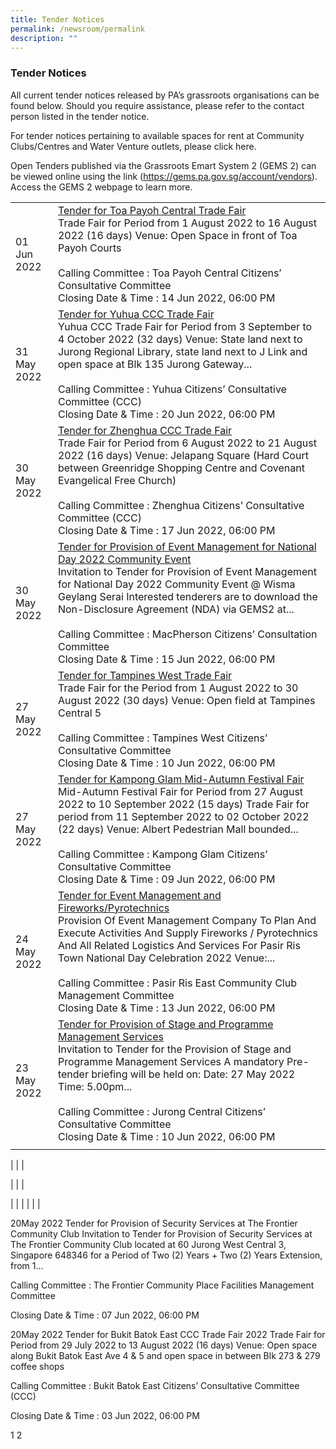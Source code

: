 ```yaml
---
title: Tender Notices
permalink: /newsroom/permalink
description: ""
---
```

### Tender Notices
All current tender notices released by PA’s grassroots organisations can be found below. Should you require assistance, please refer to the contact person listed in the tender notice.

For tender notices pertaining to available spaces for rent at Community Clubs/Centres and Water Venture outlets, please click here.

Open Tenders published via the Grassroots Emart System 2 (GEMS 2) can be viewed online using the link (https://gems.pa.gov.sg/account/vendors). Access the GEMS 2 webpage to learn more.



| | | 
| -------- | -------- | 
| 01 Jun 2022     | [Tender for Toa Payoh Central Trade Fair](//)<br>Trade Fair for Period from 1 August 2022 to 16 August 2022 (16 days) Venue: Open Space in front of Toa Payoh Courts<br><br>Calling Committee : Toa Payoh Central Citizens’ Consultative Committee<br>Closing Date & Time : 14 Jun 2022, 06:00 PM|
|31 May 2022 |[Tender for Yuhua CCC Trade Fair](//) <br>Yuhua CCC Trade Fair for Period from 3 September to 4 October 2022 (32 days) Venue: State land next to Jurong Regional Library, state land next to J Link and open space at Blk 135 Jurong Gateway... <br><br> Calling Committee : Yuhua Citizens’ Consultative Committee (CCC)<br>Closing Date & Time : 20 Jun 2022, 06:00 PM| 
| 30 May 2022 |[Tender for Zhenghua CCC Trade Fair](//)<br>Trade Fair for Period from 6 August 2022 to 21 August 2022 (16 days) Venue: Jelapang Square (Hard Court between Greenridge Shopping Centre and Covenant Evangelical Free Church) <br><br>Calling Committee : Zhenghua Citizens’ Consultative Committee (CCC)<br>Closing Date & Time : 17 Jun 2022, 06:00 PM | 
| 30 May 2022 | [Tender for Provision of Event Management for National Day 2022 Community Event](//)<br>Invitation to Tender for Provision of Event Management for National Day 2022 Community Event @ Wisma Geylang Serai Interested tenderers are to download the Non-Disclosure Agreement (NDA) via GEMS2 at...<br><br> Calling Committee : MacPherson Citizens’ Consultation Committee<br>Closing Date & Time : 15 Jun 2022, 06:00 PM| 
| 27 May 2022 |[Tender for Tampines West Trade Fair](//) <br>Trade Fair for the Period from 1 August 2022 to 30 August 2022 (30 days) Venue: Open field at Tampines Central 5<br><br>Calling Committee : Tampines West Citizens’ Consultative Committee<br>Closing Date & Time : 10 Jun 2022, 06:00 PM | 
|27 May 2022 | [Tender for Kampong Glam Mid-Autumn Festival Fair](//)<br>Mid-Autumn Festival Fair for Period from 27 August 2022 to 10 September 2022 (15 days) Trade Fair for period from 11 September 2022 to 02 October 2022 (22 days) Venue: Albert Pedestrian Mall bounded...<br><br>Calling Committee : Kampong Glam Citizens’ Consultative Committee<br>Closing Date & Time : 09 Jun 2022, 06:00 PM | 
|24 May 2022 |[Tender for Event Management and Fireworks/Pyrotechnics](//) <br>Provision Of Event Management Company To Plan And Execute Activities And Supply Fireworks / Pyrotechnics And All Related Logistics And Services For Pasir Ris Town National Day Celebration 2022 Venue:...<br><br>Calling Committee : Pasir Ris East Community Club Management Committee<br>Closing Date & Time : 13 Jun 2022, 06:00 PM | 
| 23 May 2022 |[Tender for Provision of Stage and Programme Management Services](//) <br> Invitation to Tender for the Provision of Stage and Programme Management Services A mandatory Pre-tender briefing will be held on: Date: 27 May 2022 Time: 5.00pm...<br><br>Calling Committee : Jurong Central Citizens’ Consultative Committee <br>Closing Date & Time : 10 Jun 2022, 06:00 PM| 
| | | 

| | | 

| | | 

| | | 
| | | 






20May 2022
Tender for Provision of Security Services at The Frontier Community Club
Invitation to Tender for Provision of Security Services at The Frontier Community Club located at 60 Jurong West Central 3, Singapore 648346 for a Period of Two (2) Years + Two (2) Years Extension, from 1...

Calling Committee : The Frontier Community Place Facilities Management Committee

Closing Date & Time : 07 Jun 2022, 06:00 PM

20May 2022
Tender for Bukit Batok East CCC Trade Fair 2022
Trade Fair for Period from 29 July 2022 to 13 August 2022 (16 days) Venue: Open space along Bukit Batok East Ave 4 & 5 and open space in between Blk 273 & 279 coffee shops

Calling Committee : Bukit Batok East Citizens’ Consultative Committee (CCC)

Closing Date & Time : 03 Jun 2022, 06:00 PM

1 2